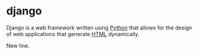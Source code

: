 # django

Django is a web framework written using [Python](/wiki/Python) that allows for the design of web applications that generate [HTML](/wiki/HTML) dynamically.



New line.